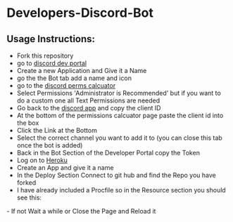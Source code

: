 # Developers-Discord-Bot
## Usage Instructions:
- Fork this repository
- go to [discord dev portal](https://discordapp.com/developers/applications)
- Create a new Application and Give it a Name
- go the the Bot tab add a name and icon
- go to the [discord perms calcuator](https://discordapi.com/permissions.html)
- Select Permissions 'Administrator is Recommended' but if you want to do a custom one all Text Permissions are needed
- Go back to the [discord app](https://discordapp.com/developers/applications/) and copy the client ID
- At the bottom of the permissions calcuator page paste the client id into the box
- Click the Link at the Bottom
- Select the correct channel you want to add it to (you can close this tab once the bot is added)
- Back in the Bot Section of the Developer Portal copy the Token
- Log on to [Heroku](https://dashboard.heroku.com/)
- Create an App and give it a name
- In the Deploy Section Connect to git hub and find the Repo you have forked
- I have already included a Procfile so in the Resource section you should see this:
<blockquote class="imgur-embed-pub" lang="en" data-id="a/uKYVy3Y"><a href="//imgur.com/a/uKYVy3Y"></a></blockquote><script async src="//s.imgur.com/min/embed.js" charset="utf-8"></script>
- If not Wait a while or Close the Page and Reload it
